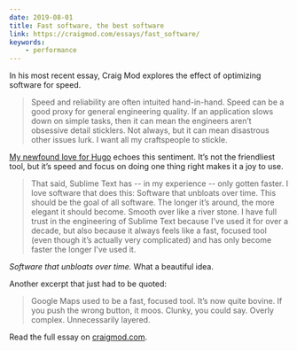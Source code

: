 ```yaml
---
date: 2019-08-01
title: Fast software, the best software
link: https://craigmod.com/essays/fast_software/
keywords:
    - performance
---
```


In his most recent essay, Craig Mod explores the effect of optimizing software for speed.

> Speed and reliability are often intuited hand-in-hand. Speed can be a good proxy for general engineering quality. If an application slows down on simple tasks, then it can mean the engineers aren’t obsessive detail sticklers. Not always, but it can mean disastrous other issues lurk. I want all my craftspeople to stickle.

[My newfound love for Hugo](https://sebastiandedeyne.com/migrating-my-site-to-hugo/) echoes this sentiment. It’s not the friendliest tool, but it’s speed and focus on doing one thing right makes it a joy to use.

> That said, Sublime Text has -- in my experience -- only gotten faster. I love software that does this: Software that unbloats over time. This should be the goal of all software. The longer it’s around, the more elegant it should become. Smooth over like a river stone. I have full trust in the engineering of Sublime Text because I’ve used it for over a decade, but also because it always feels like a fast, focused tool (even though it’s actually very complicated) and has only become faster the longer I’ve used it.

*Software that unbloats over time.* What a beautiful idea.

Another excerpt that just had to be quoted:

> Google Maps used to be a fast, focused tool. It’s now quite bovine. If you push the wrong button, it moos. Clunky, you could say. Overly complex. Unnecessarily layered.

Read the full essay on [craigmod.com](https://craigmod.com/essays/fast_software/).
